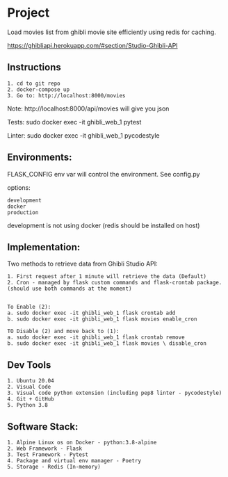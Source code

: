 Project
=======

Load movies list from ghibli movie site efficiently using redis for caching.

https://ghibliapi.herokuapp.com/#section/Studio-Ghibli-API



Instructions
------------

    1. cd to git repo
    2. docker-compose up
    3. Go to: http://localhost:8000/movies

Note: http://localhost:8000/api/movies will give you json


Tests: sudo docker exec -it ghibli_web_1 pytest

Linter: sudo docker exec -it ghibli_web_1 pycodestyle
	

Environments:
-------------
FLASK_CONFIG env var will control the environment. See config.py

options:

    development
    docker
    production

development is not using docker (redis should be installed on host)

Implementation:
---------------
Two methods to retrieve data from Ghibli Studio API:

    1. First request after 1 minute will retrieve the data (Default) 
    2. Cron - managed by flask custom commands and flask-crontab package. (should use both commands at the moment)


	To Enable (2):
    a. sudo docker exec -it ghibli_web_1 flask crontab add
    b. sudo docker exec -it ghibli_web_1 flask movies enable_cron

    TO Disable (2) and move back to (1): 
    a. sudo docker exec -it ghibli_web_1 flask crontab remove
    b. sudo docker exec -it ghibli_web_1 flask movies \ disable_cron 


Dev Tools
---------
    1. Ubuntu 20.04
    2. Visual Code
    3. Visual code python extension (including pep8 linter - pycodestyle)
    4. Git + GitHub
    5. Python 3.8



Software Stack:
--------------
    1. Alpine Linux os on Docker - python:3.8-alpine
    2. Web Framework - Flask
    3. Test Framework - Pytest
    4. Package and virtual env manager - Poetry
    5. Storage - Redis (In-memory)
